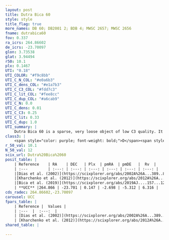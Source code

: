 ```yaml
---
layout: post
title: Dutra Bica 60
style: style
title_flag: true
more_names: DB 60; DB2001 2; BDB 4; MWSC 2657; MWSC 2656
fname: dutrabica60
fov: 0.337
ra_icrs: 264.86602
de_icrs: -23.70097
glon: 3.73538
glat: 3.94494
r50: 10.1
plx: 0.1467
UTI: "0.18"
UTI_COLOR: "#f9c8bb"
UTI_C_N_COL: "#e0a6b3"
UTI_C_dens_COL: "#e1a7b3"
UTI_C_C3_COL: "#fdd7c3"
UTI_C_lit_COL: "#fee8cc"
UTI_C_dup_COL: "#a6cab9"
UTI_C_N: 0.0
UTI_C_dens: 0.01
UTI_C_C3: 0.25
UTI_C_lit: 0.33
UTI_C_dup: 1.0
UTI_summary: |
    Dutra Bica 60 is a sparse, very loose object of low C3 quality. It is poorly studied in the literature, with no articles listed in the last 6 years.<br><br><span style="color: #99180f; font-weight: bold;">Warning: </span>contains less than 25 stars with <i>P>0.5</i> estimated.
class3: |
    <span style="color: purple; font-weight: bold;">D</span><span style="color: #FFC300; font-weight: bold;">B</span>
r_50_val: 10.1
N_50_val: 12
scix_url: Dutra%20Bica%2060
posit_table: |
    | Reference    | RA    | DEC   | Plx  | pmRA  | pmDE   |  Rv  |
    | :---         | :---: | :---: | :---: | :---: | :---: | :---: |
    |[Dias et al. (2002)](https://scixplorer.org/abs/2002A%26A...389..871D) | 264.833 | -23.683 | -- | -3.58 | -3.89 | -- |
    |[Kharchenko et al. (2012)](https://scixplorer.org/abs/2012A%26A...543A.156K) | 264.832 | -23.658 | -- | -5.44 | -9.21 | -- |
    |[Bica et al. (2019)](https://scixplorer.org/abs/2019AJ....157...12B) | 264.832 | -23.684 | -- | -- | -- | -- |
    | **UCC** |264.866 | -23.701 | 0.147 | -2.698 | -5.312 | 6.316 | 
cds_radec: 264.86602,-23.70097
carousel: UCC
fpars_table: |
    | Reference |  Values |
    | :---  |  :---:  |
    | [Dias et al. (2002)](https://scixplorer.org/abs/2002A%26A...389..871D) | `E(B-V)=1.478, Dist=3054.0, Age=9.2` |
    | [Kharchenko et al. (2012)](https://scixplorer.org/abs/2012A%26A...543A.156K) | `e_bv=1.478, distance=3054, log_age=9.2` |
shared_table: |
    
---
```

